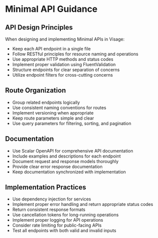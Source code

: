# Minimal API Guidance

## API Design Principles

When designing and implementing Minimal APIs in Visage:

- Keep each API endpoint in a single file
- Follow RESTful principles for resource naming and operations
- Use appropriate HTTP methods and status codes
- Implement proper validation using FluentValidation
- Structure endpoints for clear separation of concerns
- Utilize endpoint filters for cross-cutting concerns

## Route Organization

- Group related endpoints logically
- Use consistent naming conventions for routes
- Implement versioning when appropriate
- Keep route parameters simple and clear
- Use query parameters for filtering, sorting, and pagination

## Documentation

- Use Scalar OpenAPI for comprehensive API documentation
- Include examples and descriptions for each endpoint
- Document request and response models thoroughly
- Provide clear error response documentation
- Keep documentation synchronized with implementation

## Implementation Practices

- Use dependency injection for services
- Implement proper error handling and return appropriate status codes
- Return consistent response formats
- Use cancellation tokens for long-running operations
- Implement proper logging for API operations
- Consider rate limiting for public-facing APIs
- Test all endpoints with both valid and invalid inputs